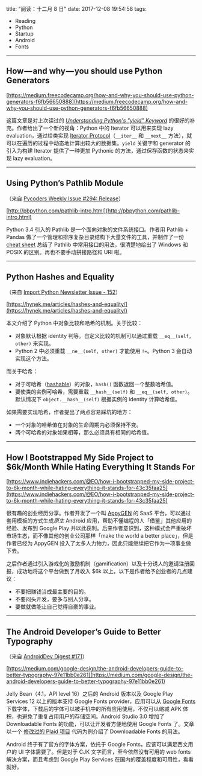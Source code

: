 title: "阅读：十二月 8 日"
date: 2017-12-08 19:54:58
tags:
- Reading
- Python
- Startup
- Android
- Fonts
---

## How — and why — you should use Python Generators

[https://medium.freecodecamp.org/how-and-why-you-should-use-python-generators-f6fb56650888](https://medium.freecodecamp.org/how-and-why-you-should-use-python-generators-f6fb56650888) 

这篇文章是对上次读过的 [_Understanding Python's "yield" Keyword_](https://kyouko.net/post/2017-12-06-reading-dec-6.html#Understanding-Python’s-“yield”-Keyword) 的很好的补充。作者给出了一个新的视角：Python 中的 Iterator 可以用来实现 lazy evaluation，通过给类实现 [Iterator Protocol](https://docs.python.org/3/c-api/iter.html)（`__iter__` 和 `__next__` 方法），就可以在遍历的过程中动态地计算出较大的数据集。`yield` 关键字和 generator 的引入为构建 Iterator 提供了一种更加 Pythonic 的方法，通过保存函数的状态来实现 lazy evaluation。

- - -

## Using Python’s Pathlib Module

（来自 [Pycoders Weekly Issue #294: Release](https://mailchi.mp/pycoders/pycoders-weekly-issue-263-source-209777)）

[http://pbpython.com/pathlib-intro.html](http://pbpython.com/pathlib-intro.html)

Python 3.4 引入的 Pathlib 是一个面向对象的文件系统接口。作者用 Pathlib + Pandas 做了一个管理和排序复杂目录结构下大量文件的工具，并制作了一份 [cheat sheet](https://github.com/chris1610/pbpython/blob/master/extras/Pathlib-Cheatsheet.pdf) 总结了 Pathlib 中常用接口的用法，很清楚地给出了 Windows 和 POSIX 的区别。再也不要手动拼接路径和 URI 啦。

- - -

## Python Hashes and Equality

（来自 [Import Python Newsletter Issue - 152](http://importpython.com/newsletter/no/152/)）

[https://hynek.me/articles/hashes-and-equality/](https://hynek.me/articles/hashes-and-equality/)

本文介绍了 Python 中对象比较和哈希的机制。关于比较：

 - 对象默认根据 identity 判等。自定义比较的机制可以通过重载 `__eq__(self, other)` 来实现。
 - Python 2 中必须重载 `__ne__(self, other)` 才能使用 `!=`。Python 3 会自动实现这个方法。

而关于哈希：

 - 对于可哈希（[hashable](https://docs.python.org/3/glossary.html#term-hashable)）的对象，`hash()` 函数返回一个整数哈希值。
 - 要使类的实例可哈希，需要重载 `__hash__(self)` 和 `__eq__(self, other)`。默认情况下 `object.__hash__(self)` 根据实例的 identity 计算哈希值。

如果需要实现哈希，作者提出了两点容易踩坑的地方：

 - 一个对象的哈希值在对象的生命周期内必须保持不变。
 - 两个可哈希的对象如果相等，那么必须具有相同的哈希值。

- - -

## How I Bootstrapped My Side Project to $6k/Month While Hating Everything It Stands For

[https://www.indiehackers.com/@EO/how-i-bootstrapped-my-side-project-to-6k-month-while-hating-everything-it-stands-for-43c35faa25](https://www.indiehackers.com/@EO/how-i-bootstrapped-my-side-project-to-6k-month-while-hating-everything-it-stands-for-43c35faa25)

很有趣的创业经历分享。作者开发了一个叫 [AppyGEN](https://appygen.net/) 的 SaaS 平台，可以通过套用模板的方式生成*原生* Android 应用，帮助不懂编程的人「借鉴」其他应用的经验、发布到 Google Play 并以此获利。后来作者意识到，这种模式会严重破坏市场生态，而不像其他的创业公司那样「make the world a better place」，但是作者已经为 AppyGEN 投入了太多人力物力，因此只能继续把它作为一项事业做下去。

之后作者通过引入游戏化的激励机制（gamification）以及十分诱人的邀请注册回报，成功地将这个平台做到了月收入 $6k 以上。以下是作者给予创业者的几点建议：

 - 不要把赚钱当成最主要的目的。
 - 不要闷头开发，要多与别人分享。
 - 要做就做能让自己觉得自豪的事业。

- - -

## The Android Developer’s Guide to Better Typography

（来自 [AndroidDev Digest #171](https://www.androiddevdigest.com/digest-171/)）

[https://medium.com/google-design/the-android-developers-guide-to-better-typography-97e11bb0e261](https://medium.com/google-design/the-android-developers-guide-to-better-typography-97e11bb0e261)

Jelly Bean（4.1，API level 16）之后的 Android 版本以及 Google Play Services 12 以上的版本支持 Google Fonts provider，应用可以从 [Google Fonts](https://fonts.google.com/) 下载字体，下载后的字体可以被手机中的所有应用使用，不仅可以缩减 APK 体积，也避免了重复占用用户的存储空间。Android Studio 3.0 增加了 Downloadable Fonts 的功能，可以让开发者方便地使用 Google Fonts 了。文章以一个 [修改过的 Plaid 项目](https://github.com/rsheeter/plaid) 代码为例介绍了 Downloadable Fonts 的用法。

Android 终于有了官方的字体方案，依托于 Google Fonts，应该可以满足西文用户的 UI 字体需要了。但是对于 CJK 文字而言，至今依然没有可用的 web fonts 解决方案，而且考虑到 Google Play Services 在国内的覆盖程度和可用性，看看就好。
